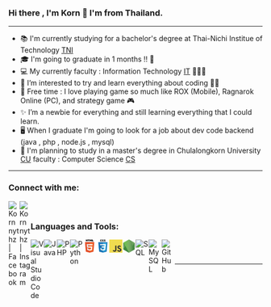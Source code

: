 ### Hi there , I'm Korn 👋 I'm from Thailand.
---
- 📚 I'm currently studying for a bachelor's degree at Thai-Nichi Institue of Technology [TNI][TNI]
- 🎓 I'm going to graduate in 1 months !! 🎉
- 💻 My currently faculty : Information Technology [IT][TNI-IT] 👨🏼‍🎓
- 🤖 I’m interested to try and learn everything about coding 🧑‍💻
- 🌟 Free time : I love playing game so much like ROX (Mobile), Ragnarok Online (PC), and strategy game 🎮
- ✨ I’m a newbie for everything and still learning everything that I could learn.
- 🖥️ When I graduate I'm going to look for a job about dev code backend (java , php , node.js , mysql) 
- 🎒 I'm planning to study in a master's degree in Chulalongkorn University [CU][CU] faculty : Computer Science [CS][CS]

---
### Connect with me:

[<img align="left" alt="Kornnythz | Facebook" width="22px" src="https://cdn-icons-png.flaticon.com/512/733/733547.png" />][facebook]
[<img align="left" alt="Kornnythz | Instagram" width="22px" src="https://cdn-icons-png.flaticon.com/512/2111/2111463.png" />][instagram]
<br />
### Languages and Tools:
<img align="left" alt="Visual Studio Code" width="26px" src="https://cdn-icons-png.flaticon.com/512/906/906324.png" />
<img align="left" alt="Java" width="26px" src="https://img-premium.flaticon.com/png/512/3291/premium/3291669.png?token=exp=1633356466~hmac=18f743d67e00c8337a36da98e9e8583f" />
<img align="left" alt="PHP" width="26px" src="https://img-premium.flaticon.com/png/512/2721/premium/2721652.png?token=exp=1633356516~hmac=e19d4cd50e4bbd25ab1f374d97c55f80" />
<img align="left" alt="Python" width="26px" src="https://img-premium.flaticon.com/png/512/3098/premium/3098090.png?token=exp=1633356630~hmac=87ef731eb0d50c8f7ec8dea4378a17b0" />
<img align="left" alt="HTML5" width="26px" src="https://raw.githubusercontent.com/github/explore/80688e429a7d4ef2fca1e82350fe8e3517d3494d/topics/html/html.png" />
<img align="left" alt="CSS3" width="26px" src="https://raw.githubusercontent.com/github/explore/80688e429a7d4ef2fca1e82350fe8e3517d3494d/topics/css/css.png" />
<img align="left" alt="JavaScript" width="26px" src="https://raw.githubusercontent.com/github/explore/80688e429a7d4ef2fca1e82350fe8e3517d3494d/topics/javascript/javascript.png" />
<img align="left" alt="Node.js" width="26px" src="https://raw.githubusercontent.com/github/explore/80688e429a7d4ef2fca1e82350fe8e3517d3494d/topics/nodejs/nodejs.png" />
<img align="left" alt="SQL" width="26px" src="https://cdn-icons-png.flaticon.com/512/2621/2621113.png" />
<img align="left" alt="MySQL" width="26px" src="https://cdn-icons-png.flaticon.com/512/1199/1199129.png" />
<img align="left" alt="GitHub" width="26px" src="https://cdn-icons-png.flaticon.com/512/733/733553.png" />

<br />

<br />

---

[facebook]: https://www.facebook.com/profile.php?id=100070379765734
[instagram]: https://www.instagram.com/k.korn_
[TNI-IT]: https://www.tni.ac.th/it
[TNI]: https://www.tni.ac.th
[CU]: https://www.chula.ac.th
[CS]: https://www.chula.ac.th/program/computer-science-and-information-technology


